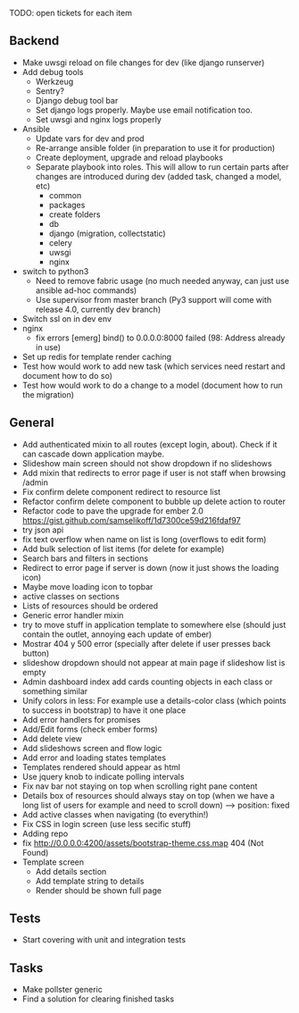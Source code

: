 TODO: open tickets for each item

Backend
-------

- Make uwsgi reload on file changes for dev (like django runserver)
- Add debug tools
    - Werkzeug
    - Sentry?
    - Django debug tool bar
    - Set django logs properly. Maybe use email notification too.
    - Set uwsgi and nginx logs properly
- Ansible
    - Update vars for dev and prod
    - Re-arrange ansible folder (in preparation to use it for production)
    - Create deployment, upgrade and reload playbooks
    - Separate playbook into roles. This will allow to run certain parts after changes are introduced
      during dev (added task, changed a model, etc)
        - common
        - packages
        - create folders
        - db
        - django (migration, collectstatic)
        - celery
        - uwsgi
        - nginx
- switch to python3
    - Need to remove fabric usage (no much needed anyway, can just use ansible ad-hoc commands)
    - Use supervisor from master  branch (Py3 support will come with release 4.0, currently dev branch)
- Switch ssl on in dev env
- nginx
    - fix errors [emerg] bind() to 0.0.0.0:8000 failed (98: Address already in use)
- Set up redis for template render caching
- Test how would work to add new task (which services need restart and document how to do so)
- Test how would work to do a change to a model (document how to run the migration)

General
-------
- Add authenticated mixin to all routes (except login, about). Check if it can cascade down application maybe.
- Slideshow main screen should not show dropdown if no slideshows
- Add mixin that redirects to error page if user is not staff when browsing /admin
- Fix confirm delete component redirect to resource list
- Refactor confirm delete component to bubble up delete action to router
- Refactor code to pave the upgrade for ember 2.0 https://gist.github.com/samselikoff/1d7300ce59d216fdaf97
- try json api
- fix text overflow when name on list is long (overflows to edit form)
- Add bulk selection of list items (for delete for example)
- Search bars and filters in sections
- Redirect to error page if server is down (now it just shows the loading icon)
- Maybe move loading icon to topbar
- active classes on sections
- Lists of resources should be ordered
- Generic error handler mixin
- try to move stuff in application template to somewhere else (should just contain the outlet, annoying each update of ember)
- Mostrar 404 y 500 error (specially after delete if user presses back button)
- slideshow dropdown should not appear at main page if slideshow list is empty
- Admin dashboard index add cards counting objects in each class or something similar
- Unify colors in less: For example use a details-color class (which points to success in bootstrap) to have it one place
- Add error handlers for promises
- Add/Edit forms (check ember forms)
- Add delete view
- Add slideshows screen and flow logic
- Add error and loading states templates
- Templates rendered should appear as html
- Use jquery knob to indicate polling intervals
- Fix nav bar not staying on top when scrolling right pane content
- Details box of resources should always stay on top (when we have a long list of users for example and need to scroll down) --> position: fixed
- Add active classes when navigating (to everythin!)
- Fix CSS in login screen (use less secific stuff)
- Adding repo
- fix  http://0.0.0.0:4200/assets/bootstrap-theme.css.map 404 (Not Found)
- Template screen
    - Add details section
    - Add template string to details
    - Render should be shown full page

Tests
-----
- Start covering with unit and integration tests

Tasks
-----
- Make pollster generic
- Find a solution for clearing finished tasks

